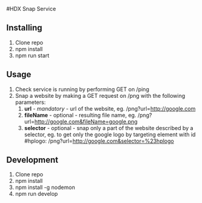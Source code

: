 #HDX Snap Service

Installing
----------
1. Clone repo
2. npm install
3. npm run start

Usage
-----

1. Check service is running by performing GET on /ping
2. Snap a website by making a GET request on /png with the following parameters:
    1. **url** - *mandatory* - url of the website, eg. /png?url=http://google.com
    2. **fileName** - optional - resulting file name, eg. /png?url=http://google.com&fileName=google.png
    3. **selector** - optional - snap only a part of the website described by a selector, eg. to get only the google logo by targeting element with id #hplogo: /png?url=http://google.com&selector=%23hplogo 

Development
-----------
1. Clone repo
2. npm install
3. npm install -g nodemon
4. npm run develop
